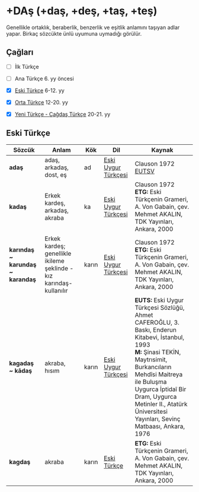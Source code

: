 # +DAş (+daş, +deş, +taş, +teş)

Genellikle ortaklık, beraberlik, benzerlik ve eşitlik anlamını taşıyan adlar yapar. Birkaç sözcükte ünlü uyumuna uymadığı görülür.

## Çağları

- [ ] İlk Türkçe
- [ ] Ana Türkçe 6. yy öncesi
- [x] [Eski Türkçe] 6-12. yy
- [x] [Orta Türkçe] 12-20. yy
- [x] [Yeni Türkçe - Çağdaş Türkçe] 20-21. yy


## Eski Türkçe


| Sözcük | Anlam | Kök | Dil | Kaynak |
|--------|-------|-----|-----|--------|
| **adaş** | adaş, arkadaş, dost, eş | ad | [Eski Uygur Türkçesi] | Clauson 1972<br> [EUTSV] |
| **kadaş** | Erkek kardeş, arkadaş, akraba | ka | [Eski Uygur Türkçesi] | Clauson 1972 <br> **ETG:** Eski Türkçenin Grameri, A. Von Gabain, çev. Mehmet AKALIN, TDK Yayınları, Ankara, 2000 |
| **karındaş ~ karundaş ~ karandaş** | Erkek kardeş; genellikle ikileme şeklinde -kız karındaş- kullanılır | karın | [Eski Uygur Türkçesi] | Clauson 1972<br> **ETG:** Eski Türkçenin Grameri, A. Von Gabain, çev. Mehmet AKALIN, TDK Yayınları, Ankara, 2000 |
| **kagadaş ~ kādaş** | akraba, hısım | karın | [Eski Uygur Türkçesi] | **EUTS:** Eski Uygur Türkçesi Sözlüğü, Ahmet CAFEROĞLU, 3. Baskı, Enderun Kitabevi, İstanbul, 1993<br>**M:** Şinasi TEKİN, Maytrısimit, Burkancıların Mehdîsi Maitreya ile Buluşma Uygurca İptidaî Bir Dram, Uygurca Metinler II., Atatürk Üniversitesi Yayınları, Sevinç Matbaası, Ankara, 1976 |
| **kagdaş** | akraba | karın | [Eski Türkçe] | **ETG:** Eski Türkçenin Grameri, A. Von Gabain, çev. Mehmet AKALIN, TDK Yayınları, Ankara, 2000 |


[Eski Türkçe]: <#>
[Orta Türkçe]: <#>
[Yeni Türkçe - Çağdaş Türkçe]: <#>
[Eski Uygur Türkçesi]: <#>
[Clauson 1972, EUTSV]: <#>

[EUTSV]: # "Eski Uygur Türkçesi Söz Varlığı, İsmail DOĞAN, Zerrin USTA, Altınpost Yayınları, Ankara, 2014"
